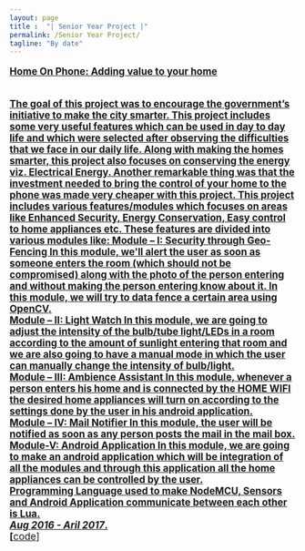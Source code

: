 ```yaml
---
layout: page
title :  "| Senior Year Project |" 
permalink: /Senior Year Project/
tagline: "By date"
---
```

<!--<div class="tagline">
<span class="page-title">Publications</span> <span class="page-tagline"><em>by Date</em></span>
</div>-->
<div class="manual-post" style="font-size: 17px">
<div>
<!--   <div class="manual manual-title">
  <strong>2017</strong>
  </div> -->
   
   <p>  <div class="manual-content">
  <a href="\papers\HOP_Report_Sem8.pdf"  style="font-weight: bolder;">
      Home On Phone: Adding value to your home</p><br>
      The goal of this project was to encourage the government’s initiative to make the city smarter. This project includes some very useful features which can be used in day to day life and which were selected after observing the difficulties that we face in our daily life. Along with making the homes smarter, this project also focuses on conserving the energy viz. Electrical Energy. Another remarkable thing was that the investment needed to bring the control of your home to the phone was made very cheaper with this project. This project includes various features/modules which focuses on areas like Enhanced Security, Energy Conservation, Easy control to home appliances etc. These features are divided into various modules like:
        Module – I: Security through Geo-Fencing
        In this module, we'll alert the user as soon as someone enters the room (which should not be
        compromised) along with the photo of the person entering and without making the person entering
        know about it. In this module, we will try to data fence a certain area using <b>OpenCV</b>.<br>
        Module – II: Light Watch
        In this module, we are going to adjust the intensity of the bulb/tube light/LEDs in a room according
        to the amount of sunlight entering that room and we are also going to have a manual mode in
        which the user can manually change the intensity of bulb/light.<br>
        Module – III: Ambience Assistant
        In this module, whenever a person enters his home and is connected by the HOME WIFI the
        desired home appliances will turn on according to the settings done by the user in his android
        application.<br>
        Module – IV: Mail Notifier
        In this module, the user will be notified as soon as any person posts the mail in the mail box.<br>
        Module-V: Android Application
        In this module, we are going to make an android application which will be integration of all the
        modules and through this application all the home appliances can be controlled by the user.<br>
    Programming Language used to make NodeMCU, Sensors and Android Application communicate between each other is Lua.
<br><i>Aug 2016 - Aril 2017</i>.<br><span>[<a href="https://github.com/darshilpk3/Senior-Year-Project">code</a>]</span>
  </div>
</p>
 
</div>


